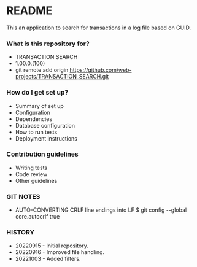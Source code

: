 # README #

This an application to search for transactions in a log file based on GUID.

### What is this repository for? ###

* TRANSACTION SEARCH
* 1.00.0.(100)
* git remote add origin https://github.com/web-projects/TRANSACTION_SEARCH.git

### How do I get set up? ###

* Summary of set up
* Configuration
* Dependencies
* Database configuration
* How to run tests
* Deployment instructions

### Contribution guidelines ###

* Writing tests
* Code review
* Other guidelines

### GIT NOTES ###

*  AUTO-CONVERTING CRLF line endings into LF
   $ git config --global core.autocrlf true
   
### HISTORY ###

* 20220915 - Initial repository.
* 20220916 - Improved file handling.
* 20221003 - Added filters.
